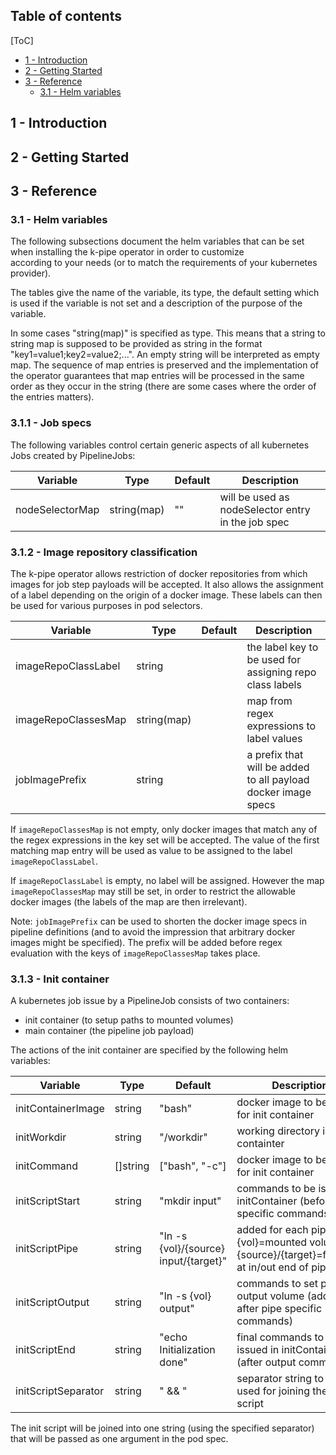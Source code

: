 
## Table of contents

[ToC]


- [1 - Introduction](#1)
- [2 - Getting Started](#getting-started)
- [3 - Reference](#reference)
    - [3.1 - Helm variables](#helm-variables)

## 1 - Introduction

## 2 - Getting Started

## 3 - Reference

### 3.1 - Helm variables

The following subsections document the helm variables that can be set when installing the k-pipe operator in order to customize  
according to your needs (or to match the requirements of your kubernetes provider).

The tables give the name of the variable, its type, the default setting which is used if the variable is not set and a description
of the purpose of the variable.

In some cases "string(map)" is specified as type. This means that a string to string map is supposed to be provided 
as string in the format "key1=value1;key2=value2;...". An empty string will be interpreted as empty map. The 
sequence of map entries is preserved and the implementation of the operator guarantees that map entries 
will be processed in the same order as they occur in the string (there are some cases where the order of the entries matters).

### 3.1.1 - Job specs

The following variables control certain generic aspects of all kubernetes Jobs created by PipelineJobs:

| Variable        | Type        | Default | Description                                        |
|-----------------|-------------|---------|----------------------------------------------------|
| nodeSelectorMap | string(map) | ""      | will be used as nodeSelector entry in the job spec |

### 3.1.2 - Image repository classification

The k-pipe operator allows restriction of docker repositories from which images for job step payloads will be accepted.
It also allows the assignment of a label depending on the origin of a docker image. These labels can then be used 
for various purposes in pod selectors.

| Variable            | Type        | Default | Description                                                    |
|---------------------|-------------|---------|----------------------------------------------------------------|
| imageRepoClassLabel | string      |         | the label key to be used for assigning repo class labels       |
| imageRepoClassesMap | string(map) |         | map from regex expressions to label values                     |
| jobImagePrefix      | string      |         | a prefix that will be added to all payload docker image specs  |

If `imageRepoClassesMap` is not empty, only docker images that match any of the regex expressions in the key set will
be accepted. The value of the first matching map entry will be used as value to be assigned to the label 
`imageRepoClassLabel`.

If `imageRepoClassLabel` is empty, no label will be assigned. However the map `imageRepoClassesMap` may still 
be set, in order to restrict the allowable docker images (the labels of the map are then irrelevant).

Note: `jobImagePrefix` can be used to shorten the docker image specs in pipeline definitions (and to avoid the impression
that arbitrary docker images might be specified). The prefix will be added before regex evaluation with the
keys of `imageRepoClassesMap` takes place.


### 3.1.3 - Init container

A kubernetes job issue by a PipelineJob consists of two containers: 
 - init container (to setup paths to mounted volumes)
 - main container (the pipeline job payload)

The actions of the init container are specified by the following helm variables:

| Variable            | Type     | Default                               | Description                                                                                 |
|---------------------|----------|---------------------------------------|---------------------------------------------------------------------------------------------|
| initContainerImage  | string   | "bash"                                | docker image to be used for init container                                                  |
| initWorkdir         | string   | "/workdir"                            | working directory in init containter                                                        |
| initCommand         | []string | ["bash", "-c"]                        | docker image to be used for init container                                                  |
| initScriptStart     | string   | "mkdir input"                         | commands to be issued in initContainer (before pipe specific commands)                      |
| initScriptPipe      | string   | "ln -s {vol}/{source} input/{target}" | added for each pipe, {vol}=mounted volume, {source}/{target}=filename at in/out end of pipe |
| initScriptOutput    | string   | "ln -s {vol} output"                  | commands to set path to output volume (added after pipe specific commands)                  |
| initScriptEnd       | string   | "echo Initialization done"            | final commands to be issued in initContainer (after output command)                         |
| initScriptSeparator | string   | " && "                                | separator string to be used for joining the init script                                     |

The init script will be joined into one string (using the specified separator) that will be passed as one argument in the pod spec.

